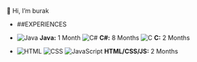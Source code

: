  👋 Hi, I’m burak
-  ##EXPERIENCES

- ![Java](https://img.icons8.com/color/20/000000/java-coffee-cup-logo.png) **Java:** 1 Month    ![C#](https://img.icons8.com/color/20/000000/c-sharp-logo.png) **C#:** 8 Months   ![C](https://img.icons8.com/color/20/000000/c-programming.png) **C:** 2 Months
- ![HTML](https://img.icons8.com/color/20/000000/html-5.png) ![CSS](https://img.icons8.com/color/20/000000/css3.png) ![JavaScript](https://img.icons8.com/color/20/000000/javascript.png) **HTML/CSS/JS:** 2 Months

<!---
bytecoder007/bytecoder007 is a ✨ special ✨ repository because its `README.md` (this file) appears on your GitHub profile.
You can click the Preview link to take a look at your changes.
--->
